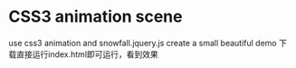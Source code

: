 # CSS3 animation scene
use css3 animation and snowfall.jquery.js create a small beautiful demo
下载直接运行index.html即可运行，看到效果
